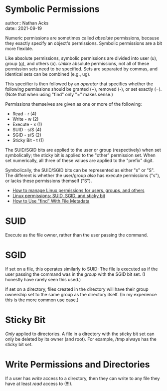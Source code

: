 # Symbolic Permissions

author:: Nathan Acks  
date:: 2021-09-19

Numeric permissions are sometimes called *absolute* permissions, because they exactly specify an object's permissions. Symbolic permissions are a bit more flexible.

Like absolute permissions, symbolic permissions are divided into user (u), group (g), and others (o). *Unlike* absolute permissions, not all of these permission sets need to be specified. Sets are separated by commas, and identical sets can be combined (e.g., ug).

This specifier is then followed by an *operator* that specifies whether the following permissions should be granted (+), removed (-), or set exactly (=). (Note that when using "find" only "=" makes sense.)

Permissions themselves are given as one or more of the following:

* Read - r (4)
* Write - w (2)
* Execute - x (1)
* SUID - s/S (4)
* SGID - s/S (2)
* Sticky Bit - t (1)

The SUID/SGID bits are applied to the user or group (respectively) when set symbolically; the sticky bit is applied to the "other" permission set. When set numerically, all three of these values are applied to the "prefix" digit.

Symbolically, the SUID/SGID bits can be represented as either "s" or "S". The different is whether the user/group *also* has execute permissions ("s"), or lacks these permissions themself ("S").

* [How to manage Linux permissions for users, groups, and others](https://www.redhat.com/sysadmin/manage-permissions)
* [Linux permissions: SUID, SGID, and sticky bit](https://www.redhat.com/sysadmin/suid-sgid-sticky-bit)
* [How to Use "find" With File Metadata](how-to-use-find-with-file-metadata.md)

# SUID

Execute as the file owner, rather than the user passing the command.

# SGID

If set on a file, this operates similarly to SUID: The file is executed as if the user passing the command was in the *group* with the SGID bit set. (I honestly have rarely seen this used.)

If set on a directory, files created in the directory will have their group ownership set to the same group as the directory itself. (In my experience this is the more common use case.)

# Sticky Bit

*Only* applied to directories. A file in a directory with the sticky bit set can only be deleted by its owner (and root). For example, /tmp always has the sticky bit set.

# Write Permissions and Directories

If a user has *write* access to a directory, then they can write to any file they have at least *read* access to (!!!).
